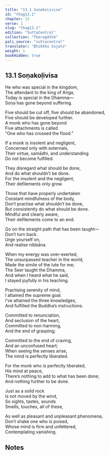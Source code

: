 ```yaml
---
title: "13.1 Soṇakoḷivisa"
id: "thag13.1"
chapter: 13
verse: 1
slug: "thag13.1"
edition: "SuttaCentral"
collection: "Theragāthā"
pali_source: "suttacentral"
translator: "Bhikkhu Sujato"
weight: 1
bookHidden: true
---
```


## 13.1 Soṇakoḷivisa  


He who was special in the kingdom,  
The attendant to the king of Aṅga,  
Today is special in the Dhamma—  
Soṇa has gone beyond suffering.  

Five should be cut off, five should be abandoned,  
Five should be developed further.  
A monk who has gone beyond  
Five attachments is called  
“One who has crossed the flood.”  

If a monk is insolent and negligent,  
Concerned only with externals,  
Their virtue, samādhi, and understanding  
Do not become fulfilled.  

They disregard what should be done,  
And do what shouldn’t be done.  
For the insolent and the negligent,  
Their defilements only grow.  

Those that have properly undertaken  
Constant mindfulness of the body,  
Don’t practise what shouldn’t be done,  
But consistently do what should be done.  
Mindful and clearly aware,  
Their defilements come to an end.  

Go on the straight path that has been taught—  
Don’t turn back.  
Urge yourself on,  
And realise nibbāna.  

When my energy was over-exerted,  
The unsurpassed teacher in the world,  
Made the simile of the lute for me;  
The Seer taught the Dhamma,  
And when I heard what he said,  
I stayed joyfully in his teaching.  

Practising serenity of mind,  
I attained the supreme goal.  
I’ve attained the three knowledges,  
And fulfilled the Buddha’s instructions.  

Committed to renunciation,  
And seclusion of the heart,  
Committed to non-harming,  
And the end of grasping;  

Committed to the end of craving,  
And an unconfused heart;  
When seeing the senses arise,  
The mind is perfectly liberated.  

For the monk who is perfectly liberated,  
His mind at peace,  
There’s nothing to add to what has been done;  
And nothing further to be done.  

Just as a solid rock  
Is not moved by the wind,  
So sights, tastes, sounds  
Smells, touches, all of these,  

As well as pleasant and unpleasant phenomena,  
Don’t shake one who is poised,  
Whose mind is firm and unfettered,  
Contemplating vanishing.

## Notes